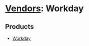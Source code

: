 # [Vendors](README.md): Workday

## Products

- [Workday](../products/0438df6b-16ba-4da7-a7a7-626316d0061f.md)
